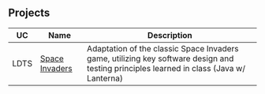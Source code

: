 ## Projects
| UC   | Name      | Description                                                  |
|------|-----------|--------------------------------------------------------------|
| LDTS | [Space Invaders]([https://github.com/yourusername/space-invaders](https://github.com/FEUP-LDTS-2023/project-l14gr08))  | Adaptation of the classic Space Invaders game, utilizing key software design and testing principles learned in class (Java w/ Lanterna)    |
<!--
**AlexL534/AlexL534** is a ✨ _special_ ✨ repository because its `README.md` (this file) appears on your GitHub profile.

Here are some ideas to get you started:

- 🔭 I’m currently working on ...
- 🌱 I’m currently learning ...
- 👯 I’m looking to collaborate on ...
- 🤔 I’m looking for help with ...
- 💬 Ask me about ...
- 📫 How to reach me: ...
- 😄 Pronouns: ...
- ⚡ Fun fact: ...
-->
